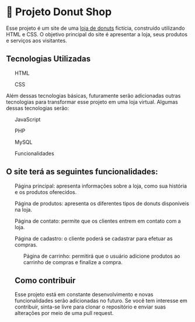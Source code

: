 <h1>🍩 Projeto Donut Shop</h1>

Esse projeto é um site de uma [loja de donuts](https://github.com/Gabypslon/Projeto_site_donut/blob/main/index.html) fictícia, construído utilizando HTML e CSS. O objetivo principal do site é apresentar a loja, seus produtos e serviços aos visitantes.

<h2>Tecnologias Utilizadas</h2>

<ul>HTML</ul>
<ul>CSS</ul>

Além dessas tecnologias básicas, futuramente serão adicionadas outras tecnologias para transformar esse projeto em uma loja virtual. Algumas dessas tecnologias serão:

<ul>JavaScript</ul>
<ul>PHP</ul>
<ul>MySQL</ul>
<ul>Funcionalidades</ul>

<h2>O site terá as seguintes funcionalidades:</h2>

<ul>Página principal: apresenta informações sobre a loja, como sua história e os produtos oferecidos.</ul>
<ul>Página de produtos: apresenta os diferentes tipos de donuts disponíveis na loja.</ul>
<ul>Página de contato: permite que os clientes entrem em contato com a loja.</ul>
<ul>Página de cadastro: o cliente poderá se cadastrar para efetuar as compras. </u>
<ul>Página de carrinho: permitirá que o usuário adicione produtos ao carrinho de compras e finalize a compra.</ul>

<h2>Como contribuir</h2>
Esse projeto está em constante desenvolvimento e novas funcionalidades serão adicionadas no futuro. Se você tem interesse em contribuir, sinta-se livre para clonar o repositório e enviar suas alterações por meio de uma pull request.